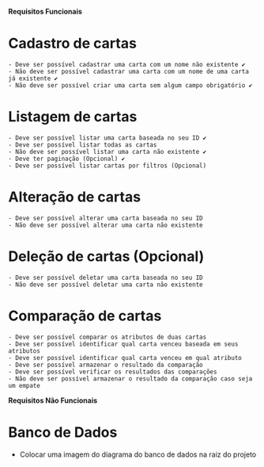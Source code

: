 **Requisitos Funcionais**

  # Cadastro de cartas
    - Deve ser possível cadastrar uma carta com um nome não existente ✔
    - Não deve ser possível cadastrar uma carta com um nome de uma carta já existente ✔
    - Não deve ser possível criar uma carta sem algum campo obrigatório ✔
  
  # Listagem de cartas
    - Deve ser possível listar uma carta baseada no seu ID ✔
    - Deve ser possível listar todas as cartas
    - Não deve ser possível listar uma carta não existente ✔
    - Deve ter paginação (Opcional) ✔
    - Deve ser possível listar cartas por filtros (Opcional)
  
  # Alteração de cartas
    - Deve ser possível alterar uma carta baseada no seu ID
    - Não deve ser possível alterar uma carta não existente
  
  # Deleção de cartas (Opcional)
    - Deve ser possível deletar uma carta baseada no seu ID
    - Não deve ser possível deletar uma carta não existente
  
  # Comparação de cartas
    - Deve ser possível comparar os atributos de duas cartas
    - Deve ser possível identificar qual carta venceu baseada em seus atributos
    - Deve ser possível identificar qual carta venceu em qual atributo
    - Deve ser possível armazenar o resultado da comparação
    - Deve ser possível verificar os resultados das comparações
    - Não deve ser possível armazenar o resultado da comparação caso seja um empate


**Requisitos Não Funcionais**

  # Banco de Dados
   - Colocar uma imagem do diagrama do banco de dados na raiz do projeto
